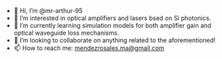 - 👋 Hi, I’m @mr-arthur-95
- 👀 I’m interested in optical amplifiers and lasers bsed on Si photonics.
- 🌱 I’m currently learning simulation models for both amplifier gain and optical waveguide loss mechanisms.
- 💞️ I’m looking to collaborate on anything related to the aforementioned!
- 📫 How to reach me: mendezrosales.ma@gmail.com

<!---
mr-arthur-95/mr-arthur-95 is a ✨ special ✨ repository because its `README.md` (this file) appears on your GitHub profile.
You can click the Preview link to take a look at your changes.
--->
